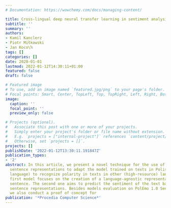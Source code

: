 ```yaml
---
# Documentation: https://wowchemy.com/docs/managing-content/

title: Cross-lingual deep neural transfer learning in sentiment analysis
subtitle: ''
summary: ''
authors:
- Kamil Kanclerz
- Piotr Miłkowski
- Jan Koco\ŉ
tags: []
categories: []
date: 2020-01-01
lastmod: 2022-01-12T14:30:11+01:00
featured: false
draft: false

# Featured image
# To use, add an image named `featured.jpg/png` to your page's folder.
# Focal points: Smart, Center, TopLeft, Top, TopRight, Left, Right, BottomLeft, Bottom, BottomRight.
image:
  caption: ''
  focal_point: ''
  preview_only: false

# Projects (optional).
#   Associate this post with one or more of your projects.
#   Simply enter your project's folder or file name without extension.
#   E.g. `projects = ["internal-project"]` references `content/project/deep-learning/index.md`.
#   Otherwise, set `projects = []`.
projects: []
publishDate: '2022-01-12T13:30:11.191847Z'
publication_types:
- '2'
abstract: In this article, we present a novel technique for the use of language-agnostic
  sentence representations to adapt the model trained on texts in Polish (as a low-resource
  language) to recognize polarity in texts in other (high-resource) languages. The
  first model focuses on the creation of a language-agnostic representation of each
  sentence. The second one aims to predict the sentiment of the text based on these
  sentence representations. Besides models evaluation on PolEmo 1.0 Sentiment Corpus,
  we also conduct a proof of concept for
publication: '*Procedia Computer Science*'
---
```

